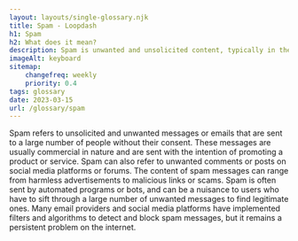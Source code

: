 ```yaml
--- 
layout: layouts/single-glossary.njk
title: Spam - Loopdash
h1: Spam
h2: What does it mean?
description: Spam is unwanted and unsolicited content, typically in the form of comments or messages, that can harm the user experience and security of a WordPress website.
imageAlt: keyboard
sitemap:
	changefreq: weekly
	priority: 0.4
tags: glossary
date: 2023-03-15
url: /glossary/spam
---
```


Spam refers to unsolicited and unwanted messages or emails that are sent to a large number of people without their consent. These messages are usually commercial in nature and are sent with the intention of promoting a product or service. Spam can also refer to unwanted comments or posts on social media platforms or forums. The content of spam messages can range from harmless advertisements to malicious links or scams. Spam is often sent by automated programs or bots, and can be a nuisance to users who have to sift through a large number of unwanted messages to find legitimate ones. Many email providers and social media platforms have implemented filters and algorithms to detect and block spam messages, but it remains a persistent problem on the internet.
